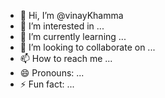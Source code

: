 - 👋 Hi, I’m @vinayKhamma
- 👀 I’m interested in ...
- 🌱 I’m currently learning ...
- 💞️ I’m looking to collaborate on ...
- 📫 How to reach me ...
- 😄 Pronouns: ...
- ⚡ Fun fact: ...

<!---
vinayKhamma/vinayKhamma is a ✨ special ✨ repository because its `README.md` (this file) appears on your GitHub profile.
You can click the Preview link to take a look at your changes.
--->
